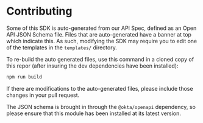 # Contributing

Some of this SDK is auto-generated from our API Spec, defined as an Open API JSON Schema file.  Files that are auto-generated have a banner at top which indicate this.  As such, modifying the SDK may require you to edit one of the templates in the `templates/` directory.

To re-build the auto generated files, use this command in a cloned copy of this repor (after insuring the dev dependencies have been installed):

```sh
npm run build
```

If there are modifications to the auto-generated files, please include those changes in your pull request.

The JSON schema is brought in through the `@okta/openapi` dependency, so please ensure that this module has been installed at its latest version.
